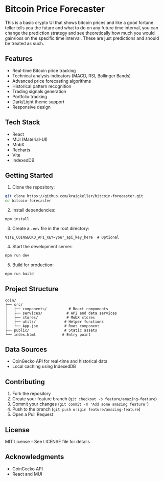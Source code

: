 # Bitcoin Price Forecaster

This is a basic crypto UI that shows bitcoin prices and like a good fortune teller tells you the future and what to do on any future time interval, you can change the prediction strategy and see theoretically how much you would gain/loss on the specific time interval. These are just predictions and should be treated as such.

## Features

- Real-time Bitcoin price tracking
- Technical analysis indicators (MACD, RSI, Bollinger Bands)
- Advanced price forecasting algorithms
- Historical pattern recognition
- Trading signals generation
- Portfolio tracking
- Dark/Light theme support
- Responsive design

## Tech Stack

- React
- MUI (Material-UI)
- MobX
- Recharts
- Vite
- IndexedDB

## Getting Started

1. Clone the repository:
```bash
git clone https://github.com/kraigkeller/bitcoin-forecaster.git
cd bitcoin-forecaster
```

2. Install dependencies:
```bash
npm install
```

3. Create a `.env` file in the root directory:
```env
VITE_COINGECKO_API_KEY=your_api_key_here  # Optional
```

4. Start the development server:
```bash
npm run dev
```

5. Build for production:
```bash
npm run build
```

## Project Structure

```
coin/
├── src/
│   ├── components/          # React components
│   ├── services/           # API and data services
│   ├── stores/             # MobX stores
│   ├── utils/             # Helper functions
│   └── App.jsx            # Root component
├── public/                # Static assets
└── index.html            # Entry point
```

## Data Sources

- CoinGecko API for real-time and historical data
- Local caching using IndexedDB

## Contributing

1. Fork the repository
2. Create your feature branch (`git checkout -b feature/amazing-feature`)
3. Commit your changes (`git commit -m 'Add some amazing feature'`)
4. Push to the branch (`git push origin feature/amazing-feature`)
5. Open a Pull Request

## License

MIT License - See LICENSE file for details

## Acknowledgments

- CoinGecko API
- React and MUI
